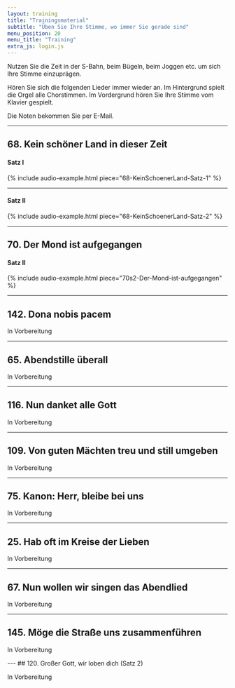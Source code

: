 ```yaml
---
layout: training
title: "Trainingsmaterial"
subtitle: "Üben Sie Ihre Stimme, wo immer Sie gerade sind"
menu_position: 20
menu_title: "Training"
extra_js: login.js
---
```


Nutzen Sie die Zeit in der S-Bahn, beim Bügeln, beim Joggen etc. um sich Ihre Stimme
einzuprägen.

Hören Sie sich die folgenden Lieder immer wieder an. Im Hintergrund spielt die Orgel alle Chorstimmen.
Im Vordergrund hören Sie Ihre Stimme vom Klavier gespielt.

Die Noten bekommen Sie per E-Mail.

---
## 68. Kein schöner Land in dieser Zeit

#### Satz I
{% include audio-example.html piece="68-KeinSchoenerLand-Satz-1" %}

---
#### Satz II
{% include audio-example.html piece="68-KeinSchoenerLand-Satz-2" %}

---
## 70. Der Mond ist aufgegangen 
#### Satz II

{% include audio-example.html piece="70s2-Der-Mond-ist-aufgegangen" %}

---
## 142. Dona nobis pacem

<p>In Vorbereitung</p>

---
## 65. Abendstille überall

<p>In Vorbereitung</p>

---
## 116. Nun danket alle Gott

<p>In Vorbereitung</p>

---
## 109. Von guten Mächten treu und still umgeben

<p>In Vorbereitung</p>

---
## 75.  Kanon: Herr, bleibe bei uns

<p>In Vorbereitung</p>

---
## 25.  Hab oft im Kreise der Lieben

<p>In Vorbereitung</p>

---
## 67.  Nun wollen wir singen das Abendlied

<p>In Vorbereitung</p>

---
## 145.  Möge die Straße uns zusammenführen

<p>In Vorbereitung</p>
<!-- https://www.evangeliums.net/lieder/lied_moege_die_strasse_uns_zusammenfuehren.html -->
---
## 120. Großer Gott, wir loben dich (Satz 2)

<p>In Vorbereitung</p>



